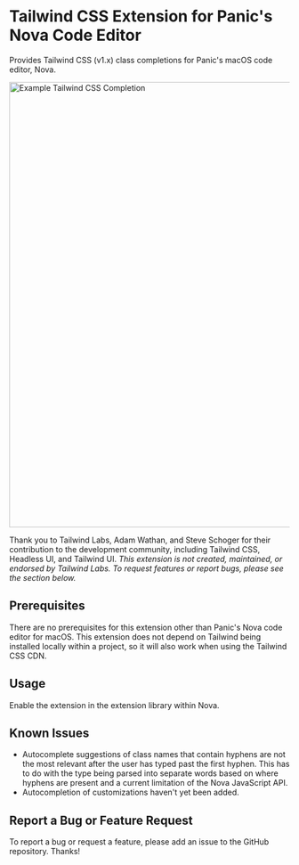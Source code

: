 # Tailwind CSS Extension for Panic's Nova Code Editor

Provides Tailwind CSS (v1.x) class completions for Panic's macOS code editor, Nova.

<img src="https://user-images.githubusercontent.com/48892071/95995139-1aa87000-0dff-11eb-8b21-c6b35844edd5.png" width="800" alt="Example Tailwind CSS Completion">

Thank you to Tailwind Labs, Adam Wathan, and Steve Schoger for their contribution to the development community, including Tailwind CSS, Headless UI, and Tailwind UI. *This extension is not created, maintained, or endorsed by Tailwind Labs. To request features or report bugs, please see the section below.*

## Prerequisites

There are no prerequisites for this extension other than Panic's Nova code editor for macOS. This extension does not depend on Tailwind being installed locally within a project, so it will also work when using the Tailwind CSS CDN.

## Usage

Enable the extension in the extension library within Nova.

## Known Issues

* Autocomplete suggestions of class names that contain hyphens are not the most relevant after the user has typed past the first hyphen. This has to do with the type being parsed into separate words based on where hyphens are present and a current limitation of the Nova JavaScript API.
* Autocompletion of customizations haven't yet been added.

## Report a Bug or Feature Request

To report a bug or request a feature, please add an issue to the GitHub repository. Thanks!
